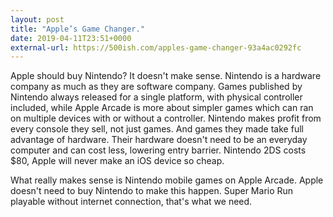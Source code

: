 ```yaml
---
layout: post
title: "Apple’s Game Changer."
date: 2019-04-11T23:51+0000
external-url: https://500ish.com/apples-game-changer-93a4ac0292fc
---
```


Apple should buy Nintendo? It doesn't make sense. Nintendo is a hardware company as much as they are software company. Games published by Nintendo always released for a single platform, with physical controller included, while Apple Arcade is more about simpler games which can ran on multiple devices with or without a controller. Nintendo makes profit from every console they sell, not just games. And games they made take full advantage of hardware. Their hardware doesn't need to be an everyday computer and can cost less, lowering entry barrier. Nintendo 2DS costs $80, Apple will never make an iOS device so cheap.

What really makes sense is Nintendo mobile games on Apple Arcade. Apple doesn't need to buy Nintendo to make this happen. Super Mario Run playable without internet connection, that's what we need.
